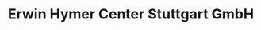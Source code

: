 ---
title: "Erwin Hymer Center Stuttgart GmbH"
url: /sindelfingen/erwin-hymer-center-stuttgart-gmbh/
shop: Wohnwagen
---